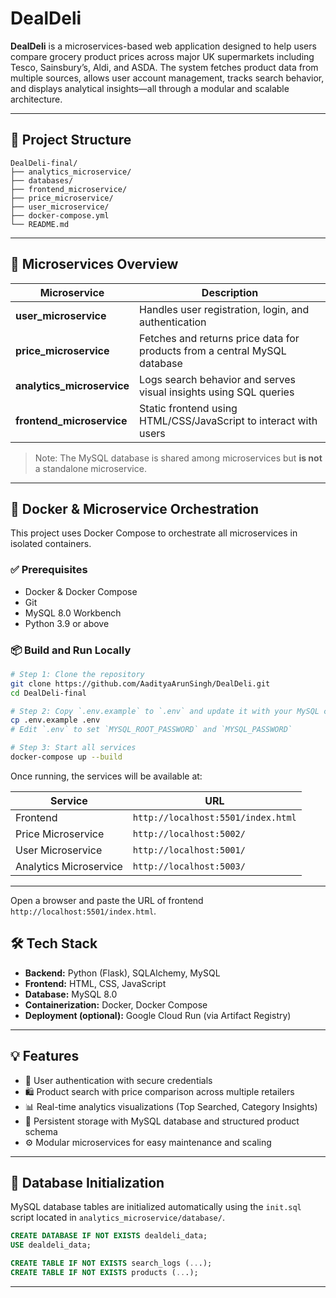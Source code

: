 # DealDeli

**DealDeli** is a microservices-based web application designed to help users compare grocery product prices across major UK supermarkets including Tesco, Sainsbury’s, Aldi, and ASDA. The system fetches product data from multiple sources, allows user account management, tracks search behavior, and displays analytical insights—all through a modular and scalable architecture.

---

## 📁 Project Structure

```
DealDeli-final/
├── analytics_microservice/
├── databases/
├── frontend_microservice/
├── price_microservice/
├── user_microservice/
├── docker-compose.yml
└── README.md
```

---

## 🧩 Microservices Overview

| Microservice                | Description                                                               |
| --------------------------- | ------------------------------------------------------------------------- |
| **user\_microservice**      | Handles user registration, login, and authentication                      |
| **price\_microservice**     | Fetches and returns price data for products from a central MySQL database |
| **analytics\_microservice** | Logs search behavior and serves visual insights using SQL queries         |
| **frontend\_microservice**  | Static frontend using HTML/CSS/JavaScript to interact with users          |

> Note: The MySQL database is shared among microservices but **is not** a standalone microservice.

---

## 🐳 Docker & Microservice Orchestration

This project uses Docker Compose to orchestrate all microservices in isolated containers.

### ✅ Prerequisites

* Docker & Docker Compose
* Git
* MySQL 8.0 Workbench
* Python 3.9 or above

### 📦 Build and Run Locally

```bash
# Step 1: Clone the repository
git clone https://github.com/AadityaArunSingh/DealDeli.git
cd DealDeli-final

# Step 2: Copy `.env.example` to `.env` and update it with your MySQL credentials
cp .env.example .env
# Edit `.env` to set `MYSQL_ROOT_PASSWORD` and `MYSQL_PASSWORD`

# Step 3: Start all services
docker-compose up --build
```

Once running, the services will be available at:

| Service                | URL                                |
| ---------------------- | ---------------------------------- |
| Frontend               | `http://localhost:5501/index.html` |
| Price Microservice     | `http://localhost:5002/`           |
| User Microservice      | `http://localhost:5001/`           |
| Analytics Microservice | `http://localhost:5003/`           |

---
Open a browser and paste the URL of frontend `http://localhost:5501/index.html`.

## 🛠️ Tech Stack

* **Backend:** Python (Flask), SQLAlchemy, MySQL
* **Frontend:** HTML, CSS, JavaScript
* **Database:** MySQL 8.0
* **Containerization:** Docker, Docker Compose
* **Deployment (optional):** Google Cloud Run (via Artifact Registry)

---

## 💡 Features

* 🔐 User authentication with secure credentials
* 🛍️ Product search with price comparison across multiple retailers
* 📊 Real-time analytics visualizations (Top Searched, Category Insights)
* 💾 Persistent storage with MySQL database and structured product schema
* ⚙️ Modular microservices for easy maintenance and scaling

---

## 📂 Database Initialization

MySQL database tables are initialized automatically using the `init.sql` script located in `analytics_microservice/database/`.

```sql
CREATE DATABASE IF NOT EXISTS dealdeli_data;
USE dealdeli_data;

CREATE TABLE IF NOT EXISTS search_logs (...);
CREATE TABLE IF NOT EXISTS products (...);
```

---


